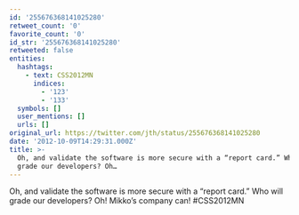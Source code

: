 ```yaml
---
id: '255676368141025280'
retweet_count: '0'
favorite_count: '0'
id_str: '255676368141025280'
retweeted: false
entities:
  hashtags:
    - text: CSS2012MN
      indices:
        - '123'
        - '133'
  symbols: []
  user_mentions: []
  urls: []
original_url: https://twitter.com/jth/status/255676368141025280
date: '2012-10-09T14:29:31.000Z'
title: >-
  Oh, and validate the software is more secure with a “report card.” Who will
  grade our developers? Oh…
---
```


Oh, and validate the software is more secure with a “report card.” Who will grade our developers? Oh! Mikko’s company can! #CSS2012MN